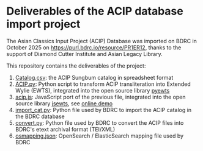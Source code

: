 # Deliverables of the ACIP database import project

The Asian Classics Input Project (ACIP) Database was imported on BDRC in October 2025 on https://purl.bdrc.io/resource/PR1ER12, thanks to the support of Diamond Cutter Institute and Asian Legacy Library.

This repository contains the deliverables of the project:

1. [Catalog.csv](Catalog.csv): the ACIP Sungbum catalog in spreadsheet format
2. [ACIP.py](ACIP.py): Python script to transform ACIP transliteration into Extended Wylie (EWTS), integrated into the open source library [pyewts](https://github.com/OpenPecha/pyewts)
3. [acip.js](acip.js): JavaScript port of the previous file, integrated into the open source library [jsewts](https://github.com/buda-base/jsewts), see [online demo](https://buda-base.github.io/jsewts/)
4. [import_cat.py](import_cat.py): Python file used by BDRC to import the ACIP catalog in the BDRC database
5. [convert.py](convert.py): Python file used by BDRC to convert the ACIP files into BDRC's etext archival format (TEI/XML)
6. [osmapping.json](osmapping.json): OpenSearch / ElasticSearch mapping file used by BDRC
